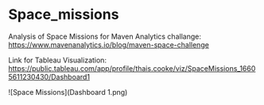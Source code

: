 # Space_missions
Analysis of Space Missions for Maven Analytics challange: https://www.mavenanalytics.io/blog/maven-space-challenge

Link for Tableau Visualization: https://public.tableau.com/app/profile/thais.cooke/viz/SpaceMissions_16605611230430/Dashboard1


![Space Missions](Dashboard 1.png)
